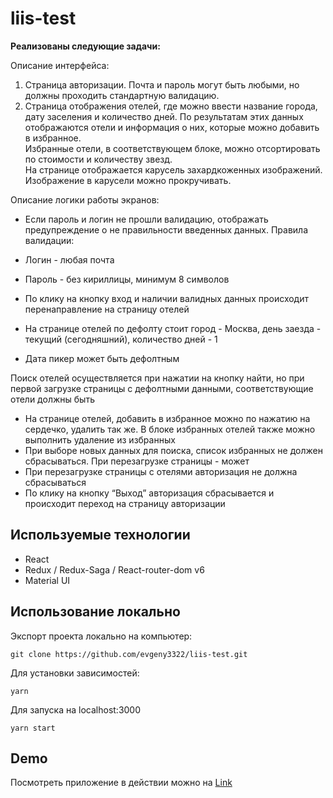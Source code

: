 # liis-test

**Реализованы следующие задачи:**

Описание интерфейса:
1. Страница авторизации. Почта и пароль могут быть любыми, но должны проходить стандартную валидацию.
2. Страница отображения отелей, где можно ввести название города, дату заселения и количество дней.
   По результатам этих данных отображаются отели и информация о них, которые можно добавить в избранное.<br>
   Избранные отели, в соответствующем блоке, можно отсортировать по стоимости и количеству звезд.<br>
   На странице отображается карусель захардкоженных изображений. Изображение в карусели можно прокручивать.<br>

Описание логики работы экранов:
- Если пароль и логин не прошли валидацию, отображать предупреждение о не правильности введенных данных.
  Правила валидации:
- Логин - любая почта
- Пароль - без кириллицы, минимум 8 символов

-  По клику на кнопку вход и наличии валидных данных происходит перенаправление на страницу отелей
-  На странице отелей по дефолту стоит город - Москва, день заезда - текущий (сегодняшний), количество дней - 1
-  Дата пикер может быть дефолтным

Поиск отелей осуществляется при нажатии на кнопку найти, но при первой загрузке страницы с дефолтными данными, соответствующие отели должны быть
- На странице отелей, добавить в избранное можно по нажатию на сердечко, удалить так же. В блоке избранных отелей также можно выполнить удаление из избранных
- При выборе новых данных для поиска, список избранных не должен сбрасываться. При перезагрузке страницы - может
- При перезагрузке страницы с отелями авторизация не должна сбрасываться
- По клику на кнопку “Выход” авторизация сбрасывается и происходит переход на страницу авторизации


## Используемые технологии
- React
- Redux / Redux-Saga / React-router-dom v6
- Material UI
## Использование локально

Экспорт проекта локально на компьютер:

```
git clone https://github.com/evgeny3322/liis-test.git
```

Для установки зависимостей:

```
yarn
```

Для запуска на localhost:3000

```
yarn start
```

## Demo

Посмотреть приложение в действии можно на [Link](https://evgeny3322.github.io/liis-test/)